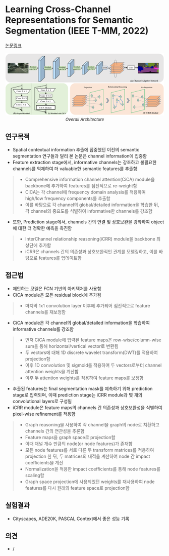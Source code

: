 # Learning Cross-Channel Representations for Semantic Segmentation (IEEE T-MM, 2022)

[논문링크](https://ieeexplore.ieee.org/abstract/document/9713684)

<p align="center">
    <img width="800" alt='fig1' src="./img/03_17_01.png?raw=true"></br>
    <em><font size=2>Overall Architecture</font></em>
</p>

## 연구목적
- Spatial contextual information 추출에 집중했던 이전의 semantic segmentation 연구들과 달리 본 논문은 channel information에 집중함
- Feature extraction stage에서, informative channels는 강조하고 불필요한 channels를 억제하여 더 valuable한 semantic features를 추출함
> - Comprehensive information channel attention(CiCA) module을 backbone에 추가하여 features를 점진적으로 re-weight함
> - CiCA는 각 channel에 frequency domain analysis를 적용하여 high/low frequency components를 추출함
> - 이를 바탕으로 각 channel의 global/detailed information을 학습한 뒤, 각 channel의 중요도를 식별하여 informative한 channels를 강조함
- 또한, Prediction stage에서, channels 간의 연결 및 상호보완을 강화하여 object에 대한 더 정확한 예측을 촉진함 
> - InterChannel relationship reasoning(iCRR) module을 backbone 최상단에 추가함
> - iCRR은 channels 간의 의존성과 상호보완적인 관계를 모델링하고, 이를 바탕으로 features를 업데이트함

## 접근법
- 제안하는 모델은 FCN 기반의 아키텍처를 사용함
- CiCA module은 모든 residual block에 추가됨
> - 마지막 1x1 convolution layer 이후에 추가되어 점진적으로 feature channels를 재보정함
- CiCA module은 각 channel의 global/detailed information을 학습하여 informative channels를 강조함
> - 먼저 CiCA module에 입력된 feature maps은 row-wise/column-wise sum을 통해 horizontal/vertical vector로 변환됨
> - 두 vectors에 대해 1D discrete wavelet transform(DWT)를 적용하여 projection함
> - 이후 1D convolution 및 sigmoid를 적용하여 두 vectors로부터 channel attention weights을 계산함
> - 이후 두 attention weights를 적용하여 feature maps를 보정함
- 추출된 features는 final segmentation mask를 예측하기 위해 prediction stage로 입력되며, 이때 prediction stage는 iCRR module과 몇 개의 convolutional layers로 구성됨
- iCRR module은 feature maps의 channels 간 의존성과 상호보완성을 식별하여 pixel-wise refinement를 적용함
> - Graph reasoning을 사용하여 각 channel을 graph의 node로 치환하고 channels 간의 연관성을 추론함
> - Feature maps을 graph space로 projection함
> - 이때 채널 개수 만큼의 node(or node features)가 존재함
> - 모든 node features를 서로 다른 두 transform matrices를 적용하여 projection 한 뒤, 두 matrices의 내적을 계산하여 node 간 impact coefficients을 계산
> - Normalization을 적용한 impact coefficients를 통해 node features를 scaling함
> - Graph space projection에 사용되었던 weights를 재사용하여 node features를 다시 원래의 feature space로 projection함

## 실험결과
- Cityscapes, ADE20K, PASCAL Context에서 좋은 성능 기록

## 의견
- / 